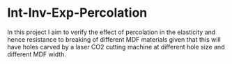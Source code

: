 # Int-Inv-Exp-Percolation
In this project I aim to verify the effect of percolation in the elasticity and hence resistance to breaking of different MDF materials given that this will have holes carved by a laser CO2 cutting machine at different hole size and different MDF width.
